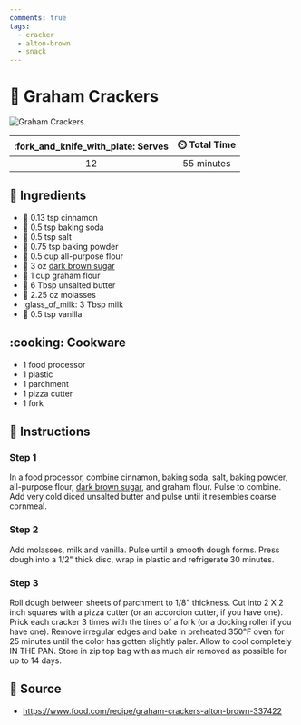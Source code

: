 ```yaml
---
comments: true
tags:
  - cracker
  - alton-brown
  - snack
---
```

# :cookie: Graham Crackers

![Graham Crackers](../assets/images/graham-crackers.jpg)

| :fork_and_knife_with_plate: Serves | :timer_clock: Total Time |
|:----------------------------------:|:-----------------------: |
| 12 | 55 minutes |

## :salt: Ingredients

- :custard: 0.13 tsp cinnamon
- :cup_with_straw: 0.5 tsp baking soda
- :salt: 0.5 tsp salt
- :dash: 0.75 tsp baking powder
- :ear_of_rice: 0.5 cup all-purpose flour
- :maple_leaf: 3 oz [dark brown sugar][1]
- :ear_of_rice: 1 cup graham flour
- :butter: 6 Tbsp unsalted butter
- :maple_leaf: 2.25 oz molasses
- :glass_of_milk: 3 Tbsp milk
- :icecream: 0.5 tsp vanilla

## :cooking: Cookware

- 1 food processor
- 1 plastic
- 1 parchment
- 1 pizza cutter
- 1 fork

## :pencil: Instructions

### Step 1

In a food processor, combine cinnamon, baking soda, salt, baking powder, all-purpose flour, [dark brown sugar][1], and
graham flour. Pulse to combine. Add very cold diced unsalted butter and pulse until it resembles coarse cornmeal.

### Step 2

Add molasses, milk and vanilla. Pulse until a smooth dough forms. Press dough into a 1/2" thick disc, wrap in plastic
and refrigerate 30 minutes.

### Step 3

Roll dough between sheets of parchment to 1/8" thickness. Cut into 2 X 2 inch squares with a pizza cutter (or an
accordion cutter, if you have one). Prick each cracker 3 times with the tines of a fork (or a docking roller if you have
one). Remove irregular edges and bake in preheated 350°F oven for 25 minutes until the color has gotten slightly paler.
Allow to cool completely IN THE PAN. Store in zip top bag with as much air removed as possible for up to 14 days.

## :link: Source

- <https://www.food.com/recipe/graham-crackers-alton-brown-337422>

[1]: <./brown-sugar.md>
